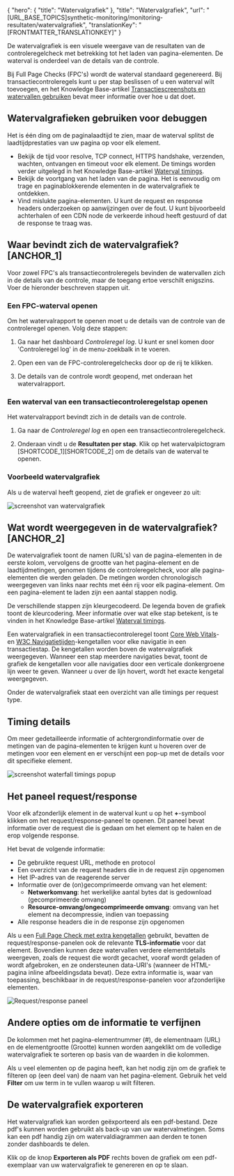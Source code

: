 {
  "hero": {
    "title": "Watervalgrafiek"
  },
  "title": "Watervalgrafiek",
  "url": "[URL_BASE_TOPICS]synthetic-monitoring/monitoring-resultaten/watervalgrafiek",
  "translationKey": "[FRONTMATTER_TRANSLATIONKEY]"
}

De watervalgrafiek is een visuele weergave van de resultaten van de controleregelcheck met betrekking tot het laden van pagina-elementen. De waterval is onderdeel van de details van de controle. 

Bij Full Page Checks (FPC's) wordt de waterval standaard gegenereerd. Bij transactiecontroleregels kunt u per stap beslissen of u een waterval wilt toevoegen, en het Knowledge Base-artikel [Transactiescreenshots en watervallen gebruiken]([LINK_URL_1]) bevat meer informatie over hoe u dat doet. 

## Watervalgrafieken gebruiken voor debuggen

Het is één ding om de paginalaadtijd te zien, maar de waterval splitst de laadtijdprestaties van uw pagina op voor elk element.

-   Bekijk de tijd voor resolve, TCP connect, HTTPS handshake, verzenden, wachten, ontvangen en timeout voor elk element. De timings worden verder uitgelegd in het Knowledge Base-artikel [Waterval timings]([LINK_URL_2]).
-   Bekijk de voortgang van het laden van de pagina. Het is eenvoudig om trage en paginablokkerende elementen in de watervalgrafiek te ontdekken.
-   Vind mislukte pagina-elementen. U kunt de request en response headers onderzoeken op aanwijzingen over de fout. U kunt bijvoorbeeld achterhalen of een CDN node de verkeerde inhoud heeft gestuurd of dat de response te traag was.

## Waar bevindt zich de watervalgrafiek? [ANCHOR_1]

Voor zowel FPC's als transactiecontroleregels bevinden de watervallen zich in de details van de controle, maar de toegang ertoe verschilt enigszins. Voer de hieronder beschreven stappen uit.

### Een FPC-waterval openen

Om het watervalrapport te openen moet u de details van de controle van de controleregel openen. Volg deze stappen:

1. Ga naar het dashboard *Controleregel log*. U kunt er snel komen door 'Controleregel log' in de menu-zoekbalk in te voeren.

2. Open een van de FPC-controleregelchecks door op de rij te klikken. 

3. De details van de controle wordt geopend, met onderaan het watervalrapport.

### Een waterval van een transactiecontroleregelstap openen

Het watervalrapport bevindt zich in de details van de controle.

1. Ga naar de *Controleregel log* en open een transactiecontroleregelcheck.

2. Onderaan vindt u de **Resultaten per stap**. Klik op het watervalpictogram [SHORTCODE_1][SHORTCODE_2] om de details van de waterval te openen. 

### Voorbeeld watervalgrafiek 

Als u de waterval heeft geopend, ziet de grafiek er ongeveer zo uit:

![screenshot van watervalgrafiek]([LINK_URL_3])

## Wat wordt weergegeven in de watervalgrafiek? [ANCHOR_2]

De watervalgrafiek toont de namen (URL's) van de pagina-elementen in de eerste kolom, vervolgens de grootte van het pagina-element en de laadtijdmetingen, genomen tijdens de controleregelcheck, voor alle pagina-elementen die werden geladen. 
De metingen worden chronologisch weergegeven van links naar rechts met één rij voor elk pagina-element.
Om een pagina-element te laden zijn een aantal stappen nodig. 

De verschillende stappen zijn kleurgecodeerd. De legenda boven de grafiek toont de kleurcodering. 
Meer informatie over wat elke stap betekent, is te vinden in het Knowledge Base-artikel [Waterval timings]([LINK_URL_4]).

Een watervalgrafiek in een transactiecontroleregel toont [Core Web Vitals]([LINK_URL_5])- en [W3C Navigatietijden]([LINK_URL_6])-kengetallen voor elke navigatie in een transactiestap. De kengetallen worden boven de watervalgrafiek weergegeven. Wanneer een stap meerdere navigaties bevat, toont de grafiek de kengetallen voor alle navigaties door een verticale donkergroene lijn weer te geven. Wanneer u over de lijn hovert, wordt het exacte kengetal weergegeven. 

Onder de watervalgrafiek staat een overzicht van alle timings per request type. 

## Timing details

Om meer gedetailleerde informatie of achtergrondinformatie over de metingen van de pagina-elementen te krijgen kunt u hoveren over de metingen voor een element en er verschijnt een pop-up met de details voor dit specifieke element.

![screenshot waterfall timings popup]([LINK_URL_7])


## Het paneel request/response

Voor elk afzonderlijk element in de waterval kunt u op het **+**-symbool klikken om het request/response-paneel te openen. Dit paneel bevat informatie over de request die is gedaan om het element op te halen en de erop volgende response. 

Het bevat de volgende informatie:
- De gebruikte request URL, methode en protocol
- Een overzicht van de request headers die in de request zijn opgenomen
- Het IP-adres van de reagerende server
- Informatie over de (on)gecomprimeerde omvang van het element:
    - **Netwerkomvang**: het werkelijke aantal bytes dat is gedownload (gecomprimeerde omvang)
    - **Resource-omvang/ongecomprimeerde omvang**: omvang van het element na decompressie, indien van toepassing
- Alle response headers die in de response zijn opgenomen

Als u een [Full Page Check met extra kengetallen]([LINK_URL_8]) gebruikt, bevatten de request/response-panelen ook de relevante **TLS-informatie** voor dat element. Bovendien kunnen deze watervallen verdere elementdetails weergeven, zoals de request die wordt gecachet, vooraf wordt geladen of wordt afgebroken, en ze ondersteunen data-URI's (wanneer de HTML-pagina inline afbeeldingsdata bevat). Deze extra informatie is, waar van toepassing, beschikbaar in de request/response-panelen voor afzonderlijke elementen. 

![Request/response paneel]([LINK_URL_9])

## Andere opties om de informatie te verfijnen

De kolommen met het pagina-elementnummer (#), de elementnaam (URL) en de elementgrootte (Grootte) kunnen worden aangeklikt om de volledige watervalgrafiek te sorteren op basis van de waarden in die kolommen. 

Als u veel elementen op de pagina heeft, kan het nodig zijn om de grafiek te filteren op (een deel van) de naam van het pagina-element. Gebruik het veld **Filter** om uw term in te vullen waarop u wilt filteren.

## De watervalgrafiek exporteren

Het watervalgrafiek kan worden geëxporteerd als een pdf-bestand. Deze pdf's kunnen worden gebruikt als back-up van uw watervalmetingen. Soms kan een pdf handig zijn om watervaldiagrammen aan derden te tonen zonder dashboards te delen.

Klik op de knop **Exporteren als PDF** rechts boven de grafiek om een pdf-exemplaar van uw watervalgrafiek te genereren en op te slaan.
